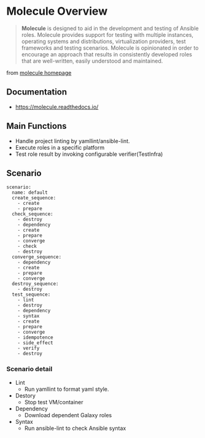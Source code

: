 # Molecule Overview


> **Molecule** is designed to aid in the development and testing of Ansible roles. Molecule provides support for testing with multiple instances, operating systems and distributions, virtualization providers, test frameworks and testing scenarios. Molecule is opinionated in order to encourage an approach that results in consistently developed roles that are well-written, easily understood and maintained.

from [molecule homepage](https://molecule.readthedocs.io/en/latest/index.html)



## Documentation
- https://molecule.readthedocs.io/


## Main Functions

- Handle project linting by yamllint/ansible-lint.
- Execute roles in a specific platform
- Test role result by invoking configurable verifier(TestInfra)
  

## Scenario
```
scenario:
  name: default
  create_sequence:
    - create
    - prepare
  check_sequence:
    - destroy
    - dependency
    - create
    - prepare
    - converge
    - check
    - destroy
  converge_sequence:
    - dependency
    - create
    - prepare
    - converge
  destroy_sequence:
    - destroy
  test_sequence:
    - lint
    - destroy
    - dependency
    - syntax
    - create
    - prepare
    - converge
    - idempotence
    - side_effect
    - verify
    - destroy
```

### Scenario detail
- Lint 
  -  Run yamllint to format yaml style.
- Destory
  - Stop test VM/container
- Dependency
  - Download dependent Galaxy roles
- Syntax
  - Run ansible-lint to check Ansible syntax